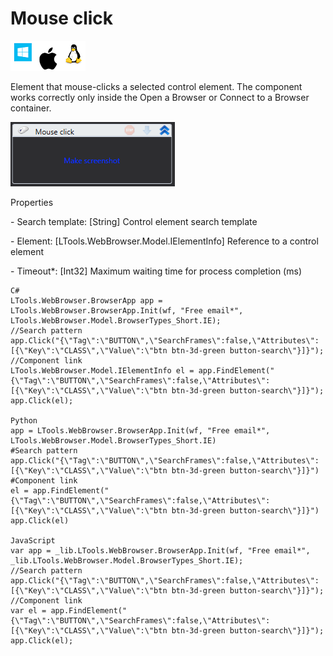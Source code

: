# Mouse click

![](<../../../.gitbook/assets/image (205).png>)

Element that mouse-clicks a selected control element. The component works correctly only inside the Open a Browser or Connect to a Browser container.

![](<../../../.gitbook/assets/1 (30).png>)

Properties

&#x20;\- Search template: \[String] Control element search template

&#x20;\- Element: \[LTools.WebBrowser.Model.IElementInfo] Reference to a control element

&#x20;\- Timeout\*: \[Int32] Maximum waiting time for process completion (ms)

```
C#
LTools.WebBrowser.BrowserApp app = LTools.WebBrowser.BrowserApp.Init(wf, "Free email*", LTools.WebBrowser.Model.BrowserTypes_Short.IE);
//Search pattern
app.Click("{\"Tag\":\"BUTTON\",\"SearchFrames\":false,\"Attributes\":[{\"Key\":\"CLASS\",\"Value\":\"btn btn-3d-green button-search\"}]}");
//Component link
LTools.WebBrowser.Model.IElementInfo el = app.FindElement("{\"Tag\":\"BUTTON\",\"SearchFrames\":false,\"Attributes\":[{\"Key\":\"CLASS\",\"Value\":\"btn btn-3d-green button-search\"}]}");
app.Click(el);

Python
app = LTools.WebBrowser.BrowserApp.Init(wf, "Free email*", LTools.WebBrowser.Model.BrowserTypes_Short.IE)
#Search pattern
app.Click("{\"Tag\":\"BUTTON\",\"SearchFrames\":false,\"Attributes\":[{\"Key\":\"CLASS\",\"Value\":\"btn btn-3d-green button-search\"}]}")
#Component link
el = app.FindElement("{\"Tag\":\"BUTTON\",\"SearchFrames\":false,\"Attributes\":[{\"Key\":\"CLASS\",\"Value\":\"btn btn-3d-green button-search\"}]}")
app.Click(el)

JavaScript
var app = _lib.LTools.WebBrowser.BrowserApp.Init(wf, "Free email*", _lib.LTools.WebBrowser.Model.BrowserTypes_Short.IE);
//Search pattern
app.Click("{\"Tag\":\"BUTTON\",\"SearchFrames\":false,\"Attributes\":[{\"Key\":\"CLASS\",\"Value\":\"btn btn-3d-green button-search\"}]}");
//Component link
var el = app.FindElement("{\"Tag\":\"BUTTON\",\"SearchFrames\":false,\"Attributes\":[{\"Key\":\"CLASS\",\"Value\":\"btn btn-3d-green button-search\"}]}");
app.Click(el);
```
